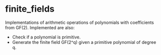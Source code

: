 # finite_fields
Implementations of arithmetic operations of polynomials with coefficients from GF(2). Implemented are also:
- Check if a polynomial is primitive.
- Generate the finite field GF(2^q) given a primitive polynomial of degree q.
